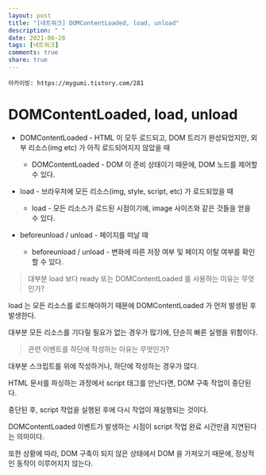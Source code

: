 ```yaml
---
layout: post
title: "[네트워크] DOMContentLoaded, load, unload"
description: " "
date: 2021-06-28
tags: [네트워크]
comments: true
share: true
---
```


`아카이빙: https://mygumi.tistory.com/281`

# DOMContentLoaded, load, unload

- DOMContentLoaded - HTML 이 모두 로드되고, DOM 트리가 완성되었지만, 외부 리소스(img etc) 가 아직 로드되어지지 않았을 때

  - DOMContentLoaded - DOM 이 준비 상태이기 때문에, DOM 노드를 제어할 수 있다.

- load - 브라우저에 모든 리소스(img, style, script, etc) 가 로드되었을 때

  - load - 모든 리소스가 로드된 시점이기에, image 사이즈와 같은 것들을 얻을 수 있다.

- beforeunload / unload - 페이지를 떠날 때

  - beforeunload / unload - 변화에 따른 저장 여부 및 페이지 이탈 여부를 확인할 수 있다.

> 대부분 load 보다 ready 또는 DOMContentLoaded 를 사용하는 이유는 무엇인가?

load 는 모든 리소스를 로드해야하기 때문에 DOMContentLoaded 가 먼저 발생된 후 발생한다.

대부분 모든 리소스를 기다릴 필요가 없는 경우가 많기에, 단순히 빠른 실행을 위함이다.

> 관련 이벤트를 하단에 작성하는 이유는 무엇인가?

대부분 스크립트를 </body> 위에 작성하거나, 하단에 작성하는 경우가 많다.

HTML 문서를 파싱하는 과정에서 script 태그를 만난다면, DOM 구축 작업이 중단된다.

중단된 후, script 작업을 실행된 후에 다시 작업이 재실행되는 것이다.

DOMContentLoaded 이벤트가 발생하는 시점이 script 작업 완료 시간만큼 지연된다는 의미이다.

또한 상황에 따라, DOM 구축이 되지 않은 상태에서 DOM 을 가져오기 때문에, 정상적인 동작이 이루어지지 않는다.
